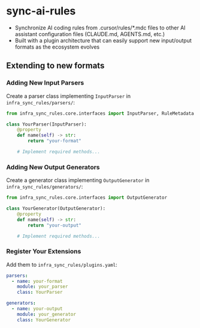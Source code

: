 # sync-ai-rules

- Synchronize AI coding rules from .cursor/rules/\*.mdc files to other AI assistant configuration files (CLAUDE.md, AGENTS.md, etc.)
- Built with a plugin architecture that can easily support new input/output formats as the ecosystem evolves

## Extending to new formats

### Adding New Input Parsers

Create a parser class implementing `InputParser` in `infra_sync_rules/parsers/`:

```python
from infra_sync_rules.core.interfaces import InputParser, RuleMetadata

class YourParser(InputParser):
    @property
    def name(self) -> str:
        return "your-format"

    # Implement required methods...
```

### Adding New Output Generators

Create a generator class implementing `OutputGenerator` in `infra_sync_rules/generators/`:

```python
from infra_sync_rules.core.interfaces import OutputGenerator

class YourGenerator(OutputGenerator):
    @property
    def name(self) -> str:
        return "your-output"

    # Implement required methods...
```

### Register Your Extensions

Add them to `infra_sync_rules/plugins.yaml`:

```yaml
parsers:
  - name: your-format
    module: your_parser
    class: YourParser

generators:
  - name: your-output
    module: your_generator
    class: YourGenerator
```
